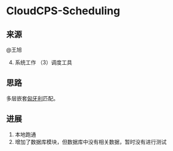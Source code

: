 # CloudCPS-Scheduling

## 来源

@王旭

4. 系统工作
（3）调度工具

## 思路

多层嵌套[匈牙利](https://zh.wikipedia.org/zh-hans/匈牙利算法)匹配。

## 进展

1. 本地跑通
2. 增加了数据库模块，但数据库中没有相关数据，暂时没有进行测试